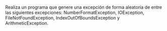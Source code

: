 Realiza un programa que genere una excepción de forma aleatoria de entre las siguientes excepciones: NumberFormatException, IOException, FileNotFoundException, IndexOutOfBoundsException y ArithmeticException.